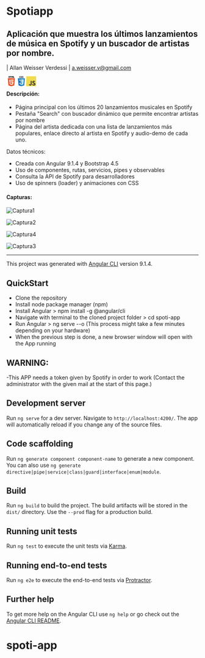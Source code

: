 # Spotiapp 
## Aplicación que muestra los últimos lanzamientos de música en Spotify y un buscador de artistas por nombre.
| Allan Weisser Verdessi
| a.weisser.v@gmail.com

<img align="left" alt="HTML5" width="26px" src="https://raw.githubusercontent.com/github/explore/80688e429a7d4ef2fca1e82350fe8e3517d3494d/topics/html/html.png" />
<img align="left" alt="CSS3" width="26px" src="https://raw.githubusercontent.com/github/explore/80688e429a7d4ef2fca1e82350fe8e3517d3494d/topics/css/css.png" />
<img align="left" alt="JavaScript" width="26px" src="https://raw.githubusercontent.com/github/explore/80688e429a7d4ef2fca1e82350fe8e3517d3494d/topics/javascript/javascript.png" />

<br>

#### Descripción:

  - Página principal con los últimos 20 lanzamientos musicales en Spotify
  - Pestaña "Search" con buscador dinámico que permite encontrar artistas por nombre
  - Página del artista dedicada con una lista de lanzamientos más populares, enlace directo al artista en Spotify y audio-demo de cada uno.

Datos técnicos:

  - Creada con Angular 9.1.4 y Bootstrap 4.5
  - Uso de componentes, rutas, servicios, pipes y observables
  - Consulta la API de Spotify para desarrolladores
  - Uso de spinners (loader) y animaciones con CSS
  
  
  
  #### Capturas:
  
![Captura1](https://user-images.githubusercontent.com/19677373/87847491-bed55600-c8a6-11ea-9cfb-7cc616a16755.PNG)

![Captura2](https://user-images.githubusercontent.com/19677373/87847493-c137b000-c8a6-11ea-9fe6-f33f8e5fd0ac.PNG)

![Captura4](https://user-images.githubusercontent.com/19677373/87847497-c3017380-c8a6-11ea-92e7-4bc05dbb8157.PNG)

![Captura3](https://user-images.githubusercontent.com/19677373/87847494-c268dd00-c8a6-11ea-9e01-6d8c1a8b3d63.PNG)

----------

This project was generated with [Angular CLI](https://github.com/angular/angular-cli) version 9.1.4.


## QuickStart

- Clone the repository
- Install node package manager (npm)
- Install Angular > npm install -g @angular/cli
- Navigate with terminal to the cloned project folder > cd spoti-app
- Run Angular > ng serve --o (This process might take a few minutes depending on your hardware)
- When the previous step is done, a new browser window will open with the App running

## WARNING:

-This APP needs a token given by Spotify in order to work (Contact the administrator with the given mail at the start of this page.)

## Development server

Run `ng serve` for a dev server. Navigate to `http://localhost:4200/`. The app will automatically reload if you change any of the source files.

## Code scaffolding

Run `ng generate component component-name` to generate a new component. You can also use `ng generate directive|pipe|service|class|guard|interface|enum|module`.

## Build

Run `ng build` to build the project. The build artifacts will be stored in the `dist/` directory. Use the `--prod` flag for a production build.

## Running unit tests

Run `ng test` to execute the unit tests via [Karma](https://karma-runner.github.io).

## Running end-to-end tests

Run `ng e2e` to execute the end-to-end tests via [Protractor](http://www.protractortest.org/).

## Further help

To get more help on the Angular CLI use `ng help` or go check out the [Angular CLI README](https://github.com/angular/angular-cli/blob/master/README.md).
# spoti-app

